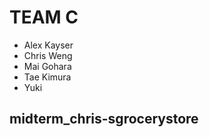 
# TEAM C
- Alex Kayser
- Chris Weng
- Mai Gohara
- Tae Kimura
- Yuki

## midterm_chris-sgrocerystore

